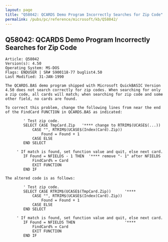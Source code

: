 ```yaml
---
layout: page
title: "Q58042: QCARDS Demo Program Incorrectly Searches for Zip Code"
permalink: /pubs/pc/reference/microsoft/kb/Q58042/
---
```


## Q58042: QCARDS Demo Program Incorrectly Searches for Zip Code

	Article: Q58042
	Version(s): 4.50
	Operating System: MS-DOS
	Flags: ENDUSER | SR# S900118-77 buglist4.50
	Last Modified: 31-JAN-1990
	
	The QCARDS.BAS demo program shipped with Microsoft QuickBASIC Version
	4.50 does not search correctly for zip codes. When searching for only
	a zip code, all cards will match; when searching for zip code and some
	other field, no cards are found.
	
	To correct this problem, change the following lines from near the end
	of the FindCard FUNCTION in QCARDS.BAS as indicated:
	
	        ' Test zip code.
	        SELECT CASE TmpCard.Zip   '**** change to RTRIM$(UCASE$(...))
	            CASE "", RTRIM$(UCASE$(Index(Card).Zip))
	                Found = Found + 1
	            CASE ELSE
	        END SELECT
	
	     ' If match is found, set function value and quit, else next card.
	        IF Found = NFIELDS - 1 THEN  '**** remove "- 1" after NFIELDS
	            FindCard% = Card
	            EXIT FUNCTION
	        END IF
	
	The altered code is as follows:
	
	        ' Test zip code.
	        SELECT CASE RTRIM$(UCASE$(TmpCard.Zip))      '****
	            CASE "", RTRIM$(UCASE$(Index(Card).Zip))
	                Found = Found + 1
	            CASE ELSE
	        END SELECT
	
	     ' If match is found, set function value and quit, else next card.
	        IF Found = NFIELDS THEN                      '****
	            FindCard% = Card
	            EXIT FUNCTION
	        END IF
